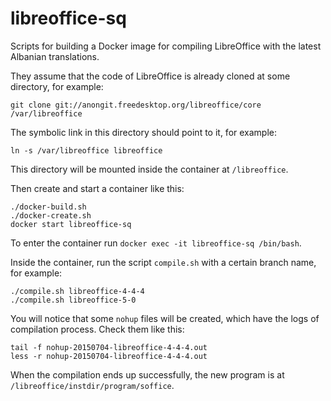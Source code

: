 # libreoffice-sq

Scripts for building a Docker image for compiling LibreOffice with the latest Albanian translations.

They assume that the code of LibreOffice is already cloned at some directory, for example:
```
git clone git://anongit.freedesktop.org/libreoffice/core /var/libreoffice
```

The symbolic link in this directory should point to it, for example:
```
ln -s /var/libreoffice libreoffice
```
This directory will be mounted inside the container at `/libreoffice`.

Then create and start a container like this:
```
./docker-build.sh
./docker-create.sh
docker start libreoffice-sq
```

To enter the container run `docker exec -it libreoffice-sq /bin/bash`.

Inside the container, run the script `compile.sh` with a certain branch name, for example:
```
./compile.sh libreoffice-4-4-4
./compile.sh libreoffice-5-0
```

You will notice that some `nohup` files will be created, which have the logs of compilation process.
Check them like this:
```
tail -f nohup-20150704-libreoffice-4-4-4.out
less -r nohup-20150704-libreoffice-4-4-4.out
```

When the compilation ends up successfully, the new program is at `/libreoffice/instdir/program/soffice`.

